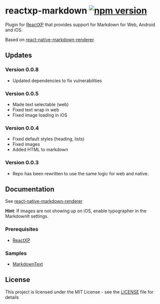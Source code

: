 # reactxp-markdown [![npm version](https://img.shields.io/npm/v/reactxp-markdown.svg?style=flat)](https://www.npmjs.com/package/reactxp-markdown)
Plugin for [ReactXP](https://microsoft.github.io/reactxp/) that provides support for Markdown for Web, Android and iOS.

Based on [react-native-markdown-renderer](https://github.com/mientjan/react-native-markdown-renderer).

## Updates

### Version 0.0.8
* Updated dependencies to fix vulnerabilities

### Version 0.0.5
* Made text selectable (web)
* Fixed text wrap in web
* Fixed image loading in iOS

### Version 0.0.4
* Fixed default styles (heading, lists)
* Fixed images
* Added HTML to markdown

### Version 0.0.3
* Repo has been rewritten to use the same logic for web and native.

## Documentation

See [react-native-markdown-renderer](https://github.com/mientjan/react-native-markdown-renderer)

__Hint__: If images are not showing up on iOS, enable typographer in the MarkdownIt settings.

### Prerequisites
* [ReactXP](https://github.com/microsoft/reactxp/)

### Samples
* [MarkdownText](https://github.com/Fulanko/reactxp-markdown/tree/master/samples/MarkdownTest)

## License
This project is licensed under the MIT License - see the [LICENSE](LICENSE) file for details
